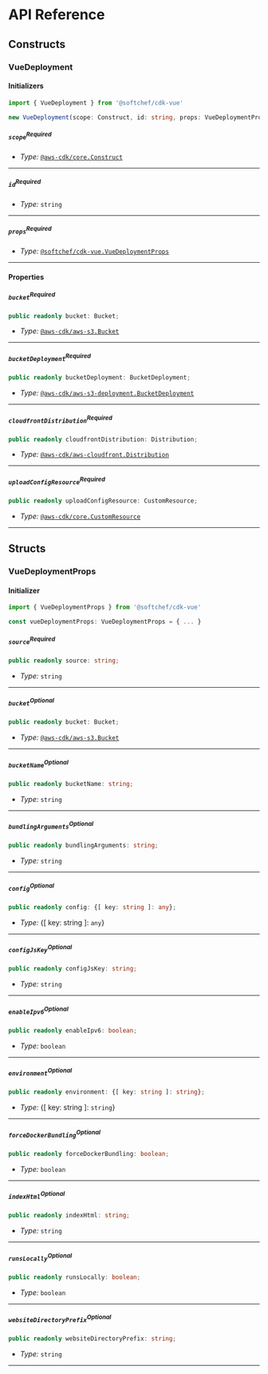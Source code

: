 # API Reference <a name="API Reference"></a>

## Constructs <a name="Constructs"></a>

### VueDeployment <a name="@softchef/cdk-vue.VueDeployment"></a>

#### Initializers <a name="@softchef/cdk-vue.VueDeployment.Initializer"></a>

```typescript
import { VueDeployment } from '@softchef/cdk-vue'

new VueDeployment(scope: Construct, id: string, props: VueDeploymentProps)
```

##### `scope`<sup>Required</sup> <a name="@softchef/cdk-vue.VueDeployment.parameter.scope"></a>

- *Type:* [`@aws-cdk/core.Construct`](#@aws-cdk/core.Construct)

---

##### `id`<sup>Required</sup> <a name="@softchef/cdk-vue.VueDeployment.parameter.id"></a>

- *Type:* `string`

---

##### `props`<sup>Required</sup> <a name="@softchef/cdk-vue.VueDeployment.parameter.props"></a>

- *Type:* [`@softchef/cdk-vue.VueDeploymentProps`](#@softchef/cdk-vue.VueDeploymentProps)

---



#### Properties <a name="Properties"></a>

##### `bucket`<sup>Required</sup> <a name="@softchef/cdk-vue.VueDeployment.property.bucket"></a>

```typescript
public readonly bucket: Bucket;
```

- *Type:* [`@aws-cdk/aws-s3.Bucket`](#@aws-cdk/aws-s3.Bucket)

---

##### `bucketDeployment`<sup>Required</sup> <a name="@softchef/cdk-vue.VueDeployment.property.bucketDeployment"></a>

```typescript
public readonly bucketDeployment: BucketDeployment;
```

- *Type:* [`@aws-cdk/aws-s3-deployment.BucketDeployment`](#@aws-cdk/aws-s3-deployment.BucketDeployment)

---

##### `cloudfrontDistribution`<sup>Required</sup> <a name="@softchef/cdk-vue.VueDeployment.property.cloudfrontDistribution"></a>

```typescript
public readonly cloudfrontDistribution: Distribution;
```

- *Type:* [`@aws-cdk/aws-cloudfront.Distribution`](#@aws-cdk/aws-cloudfront.Distribution)

---

##### `uploadConfigResource`<sup>Required</sup> <a name="@softchef/cdk-vue.VueDeployment.property.uploadConfigResource"></a>

```typescript
public readonly uploadConfigResource: CustomResource;
```

- *Type:* [`@aws-cdk/core.CustomResource`](#@aws-cdk/core.CustomResource)

---


## Structs <a name="Structs"></a>

### VueDeploymentProps <a name="@softchef/cdk-vue.VueDeploymentProps"></a>

#### Initializer <a name="[object Object].Initializer"></a>

```typescript
import { VueDeploymentProps } from '@softchef/cdk-vue'

const vueDeploymentProps: VueDeploymentProps = { ... }
```

##### `source`<sup>Required</sup> <a name="@softchef/cdk-vue.VueDeploymentProps.property.source"></a>

```typescript
public readonly source: string;
```

- *Type:* `string`

---

##### `bucket`<sup>Optional</sup> <a name="@softchef/cdk-vue.VueDeploymentProps.property.bucket"></a>

```typescript
public readonly bucket: Bucket;
```

- *Type:* [`@aws-cdk/aws-s3.Bucket`](#@aws-cdk/aws-s3.Bucket)

---

##### `bucketName`<sup>Optional</sup> <a name="@softchef/cdk-vue.VueDeploymentProps.property.bucketName"></a>

```typescript
public readonly bucketName: string;
```

- *Type:* `string`

---

##### `bundlingArguments`<sup>Optional</sup> <a name="@softchef/cdk-vue.VueDeploymentProps.property.bundlingArguments"></a>

```typescript
public readonly bundlingArguments: string;
```

- *Type:* `string`

---

##### `config`<sup>Optional</sup> <a name="@softchef/cdk-vue.VueDeploymentProps.property.config"></a>

```typescript
public readonly config: {[ key: string ]: any};
```

- *Type:* {[ key: string ]: `any`}

---

##### `configJsKey`<sup>Optional</sup> <a name="@softchef/cdk-vue.VueDeploymentProps.property.configJsKey"></a>

```typescript
public readonly configJsKey: string;
```

- *Type:* `string`

---

##### `enableIpv6`<sup>Optional</sup> <a name="@softchef/cdk-vue.VueDeploymentProps.property.enableIpv6"></a>

```typescript
public readonly enableIpv6: boolean;
```

- *Type:* `boolean`

---

##### `environment`<sup>Optional</sup> <a name="@softchef/cdk-vue.VueDeploymentProps.property.environment"></a>

```typescript
public readonly environment: {[ key: string ]: string};
```

- *Type:* {[ key: string ]: `string`}

---

##### `forceDockerBundling`<sup>Optional</sup> <a name="@softchef/cdk-vue.VueDeploymentProps.property.forceDockerBundling"></a>

```typescript
public readonly forceDockerBundling: boolean;
```

- *Type:* `boolean`

---

##### `indexHtml`<sup>Optional</sup> <a name="@softchef/cdk-vue.VueDeploymentProps.property.indexHtml"></a>

```typescript
public readonly indexHtml: string;
```

- *Type:* `string`

---

##### `runsLocally`<sup>Optional</sup> <a name="@softchef/cdk-vue.VueDeploymentProps.property.runsLocally"></a>

```typescript
public readonly runsLocally: boolean;
```

- *Type:* `boolean`

---

##### `websiteDirectoryPrefix`<sup>Optional</sup> <a name="@softchef/cdk-vue.VueDeploymentProps.property.websiteDirectoryPrefix"></a>

```typescript
public readonly websiteDirectoryPrefix: string;
```

- *Type:* `string`

---



